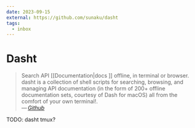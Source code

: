 ```yaml
---
date: 2023-09-15
external: https://github.com/sunaku/dasht
tags:
  - inbox
---
```


# Dasht

> Search API [[Documentation|docs ]] offline, in terminal or browser. dasht is a
> collection of shell scripts for searching, browsing, and managing API
> documentation (in the form of 200+ offline documentation sets, courtesy of
> Dash for macOS) all from the comfort of your own terminal!.\
> — <cite>[Github](https://github.com/sunaku/dasht)</cite>

TODO: dasht tmux?
